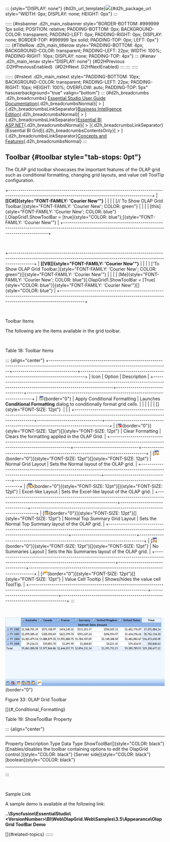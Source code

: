 ::: {style="DISPLAY: none"}
[](ms-xhelp:///?Id=d2h_url_template){#d2h_url_template}![](!package_url!){#d2h_package_url style="WIDTH: 0px; DISPLAY: none; HEIGHT: 0px"}
:::

::::: {#nsbanner .d2h_main_nsbanner style="BORDER-BOTTOM: #999999 1px solid; POSITION: relative; PADDING-BOTTOM: 0px; BACKGROUND-COLOR: transparent; PADDING-LEFT: 0px; PADDING-RIGHT: 0px; DISPLAY: none; BORDER-TOP: #999999 1px solid; PADDING-TOP: 0px; LEFT: 0px"}
:::: {#TitleRow .d2h_main_titlerow style="PADDING-BOTTOM: 4px; BACKGROUND-COLOR: transparent; PADDING-LEFT: 22px; WIDTH: 100%; PADDING-RIGHT: 10px; DISPLAY: none; PADDING-TOP: 4px"}
::: {#ienav .d2h_main_ienav style="DISPLAY: none"}
[](ms-xhelp:///?Id=4f8f3829-61cb-4d1c-99e7-f2ec789e0c2d){#D2HPrevious .D2HPreviousEnabled}  [](ms-xhelp:///?Id=a3434b05-f84a-42fa-aeb1-613383549729){#D2HNext .D2HNextEnabled}
:::
::::
:::::

:::::: {#nstext .d2h_main_nstext style="PADDING-BOTTOM: 10px; BACKGROUND-COLOR: transparent; PADDING-LEFT: 22px; PADDING-RIGHT: 10px; HEIGHT: 100%; OVERFLOW: auto; PADDING-TOP: 5px" hasuserbackground="true" valign="bottom"}
::: {#d2h_breadcrumbs .d2h_breadcrumbs}
[Essential Studio User Guide Documentation](ms-xhelp:///?Id=12457748-09e3-4d74-a240-8e049cedf030){.d2h_breadcrumbsNormal}[ \> ]{.d2h_breadcrumbsLinkSeparator}[Business Intelligence Edition](ms-xhelp:///?Id=fdf33dd8-62b2-47b9-ad7b-fc50e590bca5){.d2h_breadcrumbsNormal}[ \> ]{.d2h_breadcrumbsLinkSeparator}[Essential BI ASP.NET](ms-xhelp:///?Id=99c6694e-59c3-4c59-abb5-ce9ce9a948bc){.d2h_breadcrumbsNormal}[ \> ]{.d2h_breadcrumbsLinkSeparator}[Essential BI Grid]{.d2h_breadcrumbsContentsOnly}[ \> ]{.d2h_breadcrumbsLinkSeparator}[Concepts and Features](ms-xhelp:///?Id=6745c49b-2e43-4f50-aaf9-6e9c42650969){.d2h_breadcrumbsNormal}
:::

## Toolbar {#toolbar style="tab-stops: 0pt"}

The OLAP grid toolbar showcases the important features of the OLAP grid such as conditional formatting, changing grid layouts, and value cell ToolTip configuration.

+----------------------------------------------------------------------------------------------------------------------------------------------------+
| **[\[C#\]]{style="FONT-FAMILY: 'Courier New'"}**                                                                                                   |
|                                                                                                                                                    |
| [// To Show OLAP Grid Toolbar.]{style="FONT-FAMILY: 'Courier New'; COLOR: green"}                                                                  |
|                                                                                                                                                    |
| [this]{style="FONT-FAMILY: 'Courier New'; COLOR: blue"}[.OlapGrid1.ShowToolBar = [true]{style="COLOR: blue"};]{style="FONT-FAMILY: 'Courier New'"} |
+----------------------------------------------------------------------------------------------------------------------------------------------------+

 

+------------------------------------------------------------------------------------------------------------------------------------------------------------------------+
| **[\[VB\]]{style="FONT-FAMILY: 'Courier New'"}**                                                                                                                       |
|                                                                                                                                                                        |
| [\'To Show OLAP Grid Toolbar.]{style="FONT-FAMILY: 'Courier New'; COLOR: green"}[]{style="FONT-FAMILY: 'Courier New'"}                                                 |
|                                                                                                                                                                        |
| [Me]{style="FONT-FAMILY: 'Courier New'; COLOR: blue"}[.OlapGrid1.ShowToolBar = [True]{style="COLOR: blue"}]{style="FONT-FAMILY: 'Courier New'"}[]{style="COLOR: blue"} |
+------------------------------------------------------------------------------------------------------------------------------------------------------------------------+

 

Toolbar Items

The following are the items available in the grid toolbar.

 

Table 18: Toolbar Items

::: {align="center"}
+----------------------------------------------------------------------------------------------------------------------------------------+--------------------------------+--------------------------------------------------------------------------------+
| Icon                                                                                                                                   | Option                         | Description                                                                    |
+----------------------------------------------------------------------------------------------------------------------------------------+--------------------------------+--------------------------------------------------------------------------------+
| ![Description: ApplyCF](ImagesExt/image46_37.png){border="0"}                                                                          | Apply Conditional Formatting   | Launches **Conditional Formatting** dialog to conditionally format grid cells. |
|                                                                                                                                        |                                |                                                                                |
| []{style="FONT-SIZE: 12pt"}                                                                                                            |                                |                                                                                |
+----------------------------------------------------------------------------------------------------------------------------------------+--------------------------------+--------------------------------------------------------------------------------+
| [![Description: CancelCF](ImagesExt/image46_44.png){border="0"}]{style="FONT-SIZE: 12pt"}[]{style="FONT-SIZE: 12pt"}                   | Clear Formatting               | Clears the formatting applied in the OLAP Grid.                                |
+----------------------------------------------------------------------------------------------------------------------------------------+--------------------------------+--------------------------------------------------------------------------------+
| [![Description: NormalGridLayout](ImagesExt/image46_45.png){border="0"}]{style="FONT-SIZE: 12pt"}[]{style="FONT-SIZE: 12pt"}           | Normal Grid Layout             | Sets the Normal layout of the OLAP grid.                                       |
+----------------------------------------------------------------------------------------------------------------------------------------+--------------------------------+--------------------------------------------------------------------------------+
| [![Description: ExcellikeLayout](ImagesExt/image46_46.png){border="0"}]{style="FONT-SIZE: 12pt"}[]{style="FONT-SIZE: 12pt"}            | Excel-like Layout              | Sets the Excel-like layout of the OLAP grid.                                   |
+----------------------------------------------------------------------------------------------------------------------------------------+--------------------------------+--------------------------------------------------------------------------------+
| [![Description: NormalTopSummaryGridLayout](ImagesExt/image46_47.png){border="0"}]{style="FONT-SIZE: 12pt"}[]{style="FONT-SIZE: 12pt"} | Normal Top Summary Grid Layout | Sets the Normal Top Summary layout of the OLAP grid.                           |
+----------------------------------------------------------------------------------------------------------------------------------------+--------------------------------+--------------------------------------------------------------------------------+
| [![Description: NoSummariesLayout](ImagesExt/image46_48.png){border="0"}]{style="FONT-SIZE: 12pt"}[]{style="FONT-SIZE: 12pt"}          | No Summaries Layout            | Sets the No Summaries layout of the OLAP grid.                                 |
+----------------------------------------------------------------------------------------------------------------------------------------+--------------------------------+--------------------------------------------------------------------------------+
| [![Description: ToolTip](ImagesExt/image46_49.png){border="0"}]{style="FONT-SIZE: 12pt"}[]{style="FONT-SIZE: 12pt"}                    | Value Cell Tooltip             | Shows/hides the value cell ToolTip.                                            |
+----------------------------------------------------------------------------------------------------------------------------------------+--------------------------------+--------------------------------------------------------------------------------+
:::

 

![](ImagesExt/image46_50.jpg){border="0"}

Figure 33: OLAP Grid Toolbar

[]{#_Conditional_Formatting} 

Table 19: ShowToolBar Property

::: {align="center"}
  ------------------------------------- ------------------------------------------------------------------------------------------------------- ------------------------------------- ---------------------------------
  Property                              Description                                                                                             Type                                  Data Type
  ShowToolBar[]{style="COLOR: black"}   [Enables/disables the toolbar containing options to edit the OlapGrid control.]{style="COLOR: black"}   [Server side]{style="COLOR: black"}   [boolean]{style="COLOR: black"}
  ------------------------------------- ------------------------------------------------------------------------------------------------------- ------------------------------------- ---------------------------------
:::

 

Sample Link

A sample demo is available at the following link:

**..\\Syncfusion\\EssentialStudio\\\<VersionNumber\>\\BI\\Web\\OlapGrid.Web\\Samples\\3.5\\Appearance\\OlapGrid ToolBar Demo**

[]{#related-topics}
::::::
